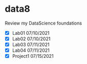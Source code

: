 # data8
Review my DataScience foundations
- [x] Lab01 07/10/2021
- [x] Lab02 07/10/2021
- [x] Lab03 07/11/2021
- [x] Lab04 07/11/2021
- [x] Project1 07/15/2021